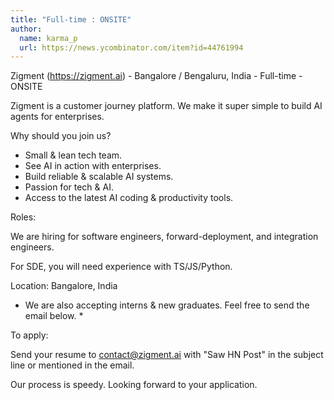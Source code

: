 ```yaml
---
title: "Full-time : ONSITE"
author:
  name: karma_p
  url: https://news.ycombinator.com/item?id=44761994
---
```

Zigment (<a href="https:&#x2F;&#x2F;zigment.ai" rel="nofollow">https:&#x2F;&#x2F;zigment.ai</a>) - Bangalore &#x2F; Bengaluru, India - Full-time - ONSITE

Zigment is a customer journey platform. We make it super simple to build AI agents for enterprises.

Why should you join us?

- Small &amp; lean tech team. 
- See AI in action with enterprises. 
- Build reliable &amp; scalable AI systems. 
- Passion for tech &amp; AI. 
- Access to the latest AI coding &amp; productivity tools.

Roles:

We are hiring for software engineers, forward-deployment, and integration engineers.

For SDE, you will need experience with TS&#x2F;JS&#x2F;Python.

Location: Bangalore, India

* We are also accepting interns &amp; new graduates. Feel free to send the email below. *

To apply:

Send your resume to contact@zigment.ai with &quot;Saw HN Post&quot; in the subject line or mentioned in the email.

Our process is speedy. Looking forward to your application.
<JobApplication />
